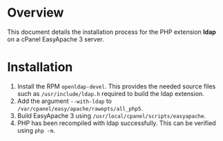 # Overview
This document details the installation process for the PHP extension **ldap** on a cPanel EasyApache 3 server.

# Installation
1. Install the RPM `openldap-devel`. This provides the needed source files such as `/usr/include/ldap.h` required to build the ldap extension.
2. Add the argument `--with-ldap` to `/var/cpanel/easy/apache/rawopts/all_php5`.
3. Build EasyApache 3 using `/usr/local/cpanel/scripts/easyapache`.
4. PHP has been recompiled with ldap successfully. This can be verified using `php -m`.